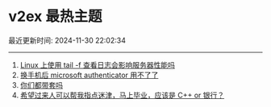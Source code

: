 # v2ex 最热主题

最近更新时间: 2024-11-30 22:02:34

--- 
1. [Linux 上使用 tail -f 查看日志会影响服务器性能吗](https://www.v2ex.com/t/1093874) 
2. [换手机后 microsoft authenticator 用不了了](https://www.v2ex.com/t/1093878) 
3. [你们都带套吗](https://www.v2ex.com/t/1093904) 
4. [希望过来人可以帮我指点迷津，马上毕业，应该是 C++ or 银行？](https://www.v2ex.com/t/1093913) 
